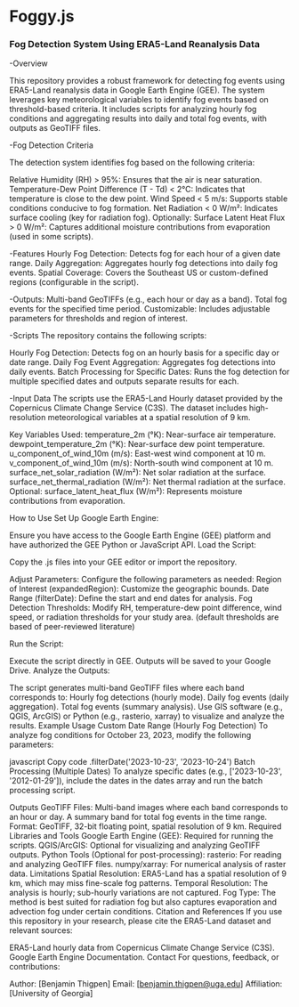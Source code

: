 # Foggy.js
### **Fog Detection System Using ERA5-Land Reanalysis Data**

-Overview

This repository provides a robust framework for detecting fog events using ERA5-Land reanalysis data in Google Earth Engine (GEE). The system leverages key meteorological variables to identify fog events based on threshold-based criteria. It includes scripts for analyzing hourly fog conditions and aggregating results into daily and total fog events, with outputs as GeoTIFF files.

-Fog Detection Criteria

The detection system identifies fog based on the following criteria:

Relative Humidity (RH) > 95%: Ensures that the air is near saturation.
Temperature-Dew Point Difference (T - Td) < 2°C: Indicates that temperature is close to the dew point.
Wind Speed < 5 m/s: Supports stable conditions conducive to fog formation.
Net Radiation < 0 W/m²: Indicates surface cooling (key for radiation fog).
Optionally: Surface Latent Heat Flux > 0 W/m²: Captures additional moisture contributions from evaporation (used in some scripts).

-Features
Hourly Fog Detection: Detects fog for each hour of a given date range.
Daily Aggregation: Aggregates hourly fog detections into daily fog events.
Spatial Coverage: Covers the Southeast US or custom-defined regions (configurable in the script).

-Outputs:
Multi-band GeoTIFFs (e.g., each hour or day as a band).
Total fog events for the specified time period.
Customizable: Includes adjustable parameters for thresholds and region of interest.

-Scripts
The repository contains the following scripts:

Hourly Fog Detection:
Detects fog on an hourly basis for a specific day or date range.
Daily Fog Event Aggregation:
Aggregates fog detections into daily events.
Batch Processing for Specific Dates:
Runs the fog detection for multiple specified dates and outputs separate results for each.

-Input Data
The scripts use the ERA5-Land Hourly dataset provided by the Copernicus Climate Change Service (C3S). The dataset includes high-resolution meteorological variables at a spatial resolution of 9 km.

Key Variables Used:
temperature_2m (°K): Near-surface air temperature.
dewpoint_temperature_2m (°K): Near-surface dew point temperature.
u_component_of_wind_10m (m/s): East-west wind component at 10 m.
v_component_of_wind_10m (m/s): North-south wind component at 10 m.
surface_net_solar_radiation (W/m²): Net solar radiation at the surface.
surface_net_thermal_radiation (W/m²): Net thermal radiation at the surface.
Optional: surface_latent_heat_flux (W/m²): Represents moisture contributions from evaporation.

How to Use
Set Up Google Earth Engine:

Ensure you have access to the Google Earth Engine (GEE) platform and have authorized the GEE Python or JavaScript API.
Load the Script:

Copy the .js files into your GEE editor or import the repository.

Adjust Parameters: 
Configure the following parameters as needed:
Region of Interest (expandedRegion): Customize the geographic bounds.
Date Range (filterDate): Define the start and end dates for analysis.
Fog Detection Thresholds: Modify RH, temperature-dew point difference, wind speed, or radiation thresholds for your study area. (default thresholds are based of peer-reviewed literature)   

Run the Script:

Execute the script directly in GEE.
Outputs will be saved to your Google Drive.
Analyze the Outputs:

The script generates multi-band GeoTIFF files where each band corresponds to:
Hourly fog detections (hourly mode).
Daily fog events (daily aggregation).
Total fog events (summary analysis).
Use GIS software (e.g., QGIS, ArcGIS) or Python (e.g., rasterio, xarray) to visualize and analyze the results.
Example Usage
Custom Date Range (Hourly Fog Detection)
To analyze fog conditions for October 23, 2023, modify the following parameters:

javascript
Copy code
.filterDate('2023-10-23', '2023-10-24')
Batch Processing (Multiple Dates)
To analyze specific dates (e.g., ['2023-10-23', '2012-01-29']), include the dates in the dates array and run the batch processing script.

Outputs
GeoTIFF Files:
Multi-band images where each band corresponds to an hour or day.
A summary band for total fog events in the time range.
Format: GeoTIFF, 32-bit floating point, spatial resolution of 9 km.
Required Libraries and Tools
Google Earth Engine (GEE): Required for running the scripts.
QGIS/ArcGIS: Optional for visualizing and analyzing GeoTIFF outputs.
Python Tools (Optional for post-processing):
rasterio: For reading and analyzing GeoTIFF files.
numpy/xarray: For numerical analysis of raster data.
Limitations
Spatial Resolution: ERA5-Land has a spatial resolution of 9 km, which may miss fine-scale fog patterns.
Temporal Resolution: The analysis is hourly; sub-hourly variations are not captured.
Fog Type: The method is best suited for radiation fog but also captures evaporation and advection fog under certain conditions.
Citation and References
If you use this repository in your research, please cite the ERA5-Land dataset and relevant sources:

ERA5-Land hourly data from Copernicus Climate Change Service (C3S).
Google Earth Engine Documentation.
Contact
For questions, feedback, or contributions:

Author: [Benjamin Thigpen]
Email: [benjamin.thigpen@uga.edu]
Affiliation: [University of Georgia]




